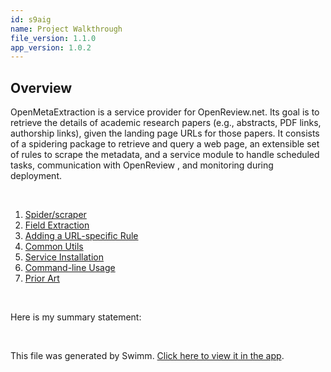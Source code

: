 ```yaml
---
id: s9aig
name: Project Walkthrough
file_version: 1.1.0
app_version: 1.0.2
---
```


<!-- Intro - Do not remove this comment -->

## Overview
OpenMetaExtraction  is a  service provider  for OpenReview.net.  Its goal  is to
retrieve the  details of academic  research papers (e.g., abstracts,  PDF links,
authorship links), given the landing page  URLs for those papers. It consists of
a spidering package to retrieve and query a web page, an extensible set of rules
to  scrape  the metadata,  and  a  service  module  to handle  scheduled  tasks,
communication with OpenReview , and monitoring during deployment.




<br/>

<!-- Steps - Do not remove this comment -->
1. [Spider/scraper](spiderscraper.ya137.sw.md)
2. [Field Extraction](field-extraction.3g09c.sw.md)
3. [Adding a URL-specific Rule](adding-a-url-specific-rule.cg8jn.sw.md)
4. [Common Utils](common-utils.rznrj.sw.md)
5. [Service Installation](service-installation.g9lpd.sw.md)
6. [Command-line Usage](command-line-usage.rz1dn.sw.md)
7. [Prior Art](prior-art.f05pj.sw.md)


<br/>

<!-- Summary - Do not remove this comment -->
Here is my summary statement:

<br/>

This file was generated by Swimm. [Click here to view it in the app](https://app.swimm.io/repos/Z2l0aHViJTNBJTNBb3Blbi1tZXRhLWV4dHJhY3Rpb24lM0ElM0FhZGFtY2hhbmRyYQ==/playlists/s9aig).
